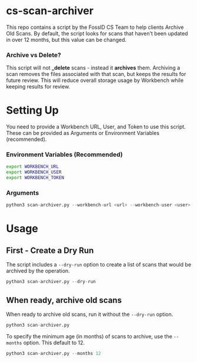 # cs-scan-archiver
This repo contains a script by the FossID CS Team to help clients Archive Old Scans. 
By default, the script looks for scans that haven't been updated in over 12 months, but this value can be changed.

### Archive vs Delete?
This script will not **_delete** scans - instead it **archives** them. Archiving a scan removes the files associated with that scan, but keeps the results for future review. This will reduce overall storage usage by Workbench while keeping results for review.

# Setting Up
You need to provide a Workbench URL, User, and Token to use this script. 
These can be provided as Arguments or Environment Variables (recommended). 

### Environment Variables (Recommended)
``` sh
export WORKBENCH_URL
export WORKBENCH_USER
export WORKBENCH_TOKEN
```

### Arguments
``` python
python3 scan-archiver.py --workbench-url <url> --workbench-user <user> --workbench-token <token>
```

# Usage

## First - Create a Dry Run
The script includes a `--dry-run` option to create a list of scans that would be archived by the operation.

``` python
python3 scan-archiver.py --dry-run
```

## When ready, archive old scans
When ready to archive old scans, run it without the `--dry-run` option. 

``` python
python3 scan-archiver.py
```

To specify the minimum age (in months) of scans to archive, use the `--months` option. This default to 12.

``` python
python3 scan-archiver.py --months 12
```
